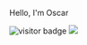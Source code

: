 Hello, I'm Oscar

<img src="https://visitor-badge.glitch.me/badge?page_id=Oscar317-ai" alt="visitor badge"/>


<img src="https://t.bkit.co/w_6682ceec8116f.gif" />

